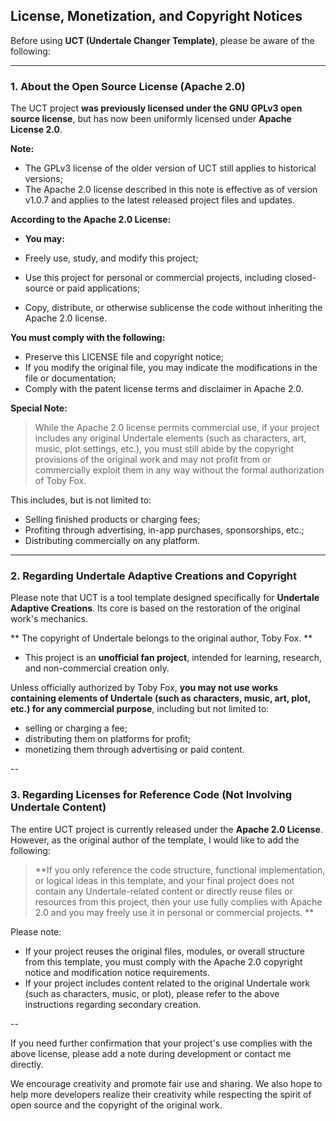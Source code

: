 ## License, Monetization, and Copyright Notices

Before using **UCT (Undertale Changer Template)**, please be aware of the following:

---

### 1. About the Open Source License (Apache 2.0)

The UCT project **was previously licensed under the GNU GPLv3 open source license**, but has now been uniformly licensed under **Apache License 2.0**.

**Note:**

* The GPLv3 license of the older version of UCT still applies to historical versions;
* The Apache 2.0 license described in this note is effective as of version v1.0.7 and applies to the latest released project files and updates.

**According to the Apache 2.0 License:**

* **You may:**

* Freely use, study, and modify this project;
* Use this project for personal or commercial projects, including closed-source or paid applications;
* Copy, distribute, or otherwise sublicense the code without inheriting the Apache 2.0 license.

**You must comply with the following:**

* Preserve this LICENSE file and copyright notice;
* If you modify the original file, you may indicate the modifications in the file or documentation;
* Comply with the patent license terms and disclaimer in Apache 2.0.

**Special Note:**

> While the Apache 2.0 license permits commercial use, if your project includes any original Undertale elements (such as characters, art, music, plot settings, etc.), you must still abide by the copyright provisions of the original work and may not profit from or commercially exploit them in any way without the formal authorization of Toby Fox.

This includes, but is not limited to:

* Selling finished products or charging fees;
* Profiting through advertising, in-app purchases, sponsorships, etc.;
* Distributing commercially on any platform.

---

### 2. Regarding Undertale Adaptive Creations and Copyright

Please note that UCT is a tool template designed specifically for **Undertale Adaptive Creations**. Its core is based on the restoration of the original work's mechanics.

** The copyright of Undertale belongs to the original author, Toby Fox. **
* This project is an **unofficial fan project**, intended for learning, research, and non-commercial creation only.

Unless officially authorized by Toby Fox, **you may not use works containing elements of Undertale (such as characters, music, art, plot, etc.) for any commercial purpose**, including but not limited to:

* selling or charging a fee;
* distributing them on platforms for profit;
* monetizing them through advertising or paid content.

--

### 3. Regarding Licenses for Reference Code (Not Involving Undertale Content)

The entire UCT project is currently released under the **Apache 2.0 License**. However, as the original author of the template, I would like to add the following:

> **If you only reference the code structure, functional implementation, or logical ideas in this template, and your final project does not contain any Undertale-related content or directly reuse files or resources from this project, then your use fully complies with Apache 2.0 and you may freely use it in personal or commercial projects. **

Please note:

* If your project reuses the original files, modules, or overall structure from this template, you must comply with the Apache 2.0 copyright notice and modification notice requirements.
* If your project includes content related to the original Undertale work (such as characters, music, or plot), please refer to the above instructions regarding secondary creation.

--

If you need further confirmation that your project's use complies with the above license, please add a note during development or contact me directly.

We encourage creativity and promote fair use and sharing. We also hope to help more developers realize their creativity while respecting the spirit of open source and the copyright of the original work.